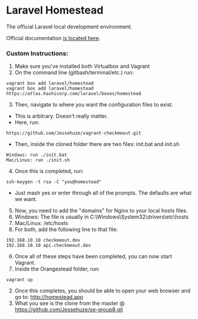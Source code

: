 # Laravel Homestead

The official Laravel local development environment.

Official documentation [is located here](http://laravel.com/docs/homestead).

### Custom Instructions:

1. Make sure you've installed both Virtualbox and Vagrant
2. On the command line (gitbash/terminal/etc.) run:
```
vagrant box add laravel/homestead
vagrant box add laravel/homestead https://atlas.hashicorp.com/laravel/boxes/homestead
```
3. Then, navigate to where you want the configuration files to exist.
  * This is arbitrary. Doesn't really matter.
  * Here, run:
  ```
  https://github.com/Jessehuze/vagrant-checkmeout.git
  ```
  * Then, inside the cloned folder there are two files: init.bat and init.sh
  ```
  Windows: run ./init.bat
  Mac/Linux: run ./init.sh
  ```
4. Once this is completed, run:
```
ssh-keygen -t rsa -C "you@homestead"
```
  * Just mash yes or enter through all of the prompts. The defaults are what we want.
5. Now, you need to add the "domains" for Nginx to your local hosts files.
  1. Windows: The file is usually in C:\Windows\System32\drivers\etc\hosts
  2. Mac/Linux: /etc/hosts
  3. For both, add the following line to that file:
  
  ```
  192.168.10.10 checkmeout.dev
  192.168.10.10 api.checkmeout.dev
  ```
6. Once all of these steps have been completed, you can now start Vagrant.
  1. Inside the Orangestead folder, run:
  ```
  vagrant up
  ```
  2. Once this completes, you should be able to open your web browser and go to: http://homestead.app
  3. What you see is the clone from the master @ https://github.com/Jessehuze/se-group8.git
